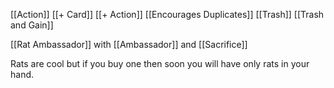 [[Action]]
[[+ Card]]
[[+ Action]]
[[Encourages Duplicates]]
[[Trash]]
[[Trash and Gain]]


[[Rat Ambassador]] with [[Ambassador]] and [[Sacrifice]]

Rats are cool but if you buy one then soon you will have only rats in your hand.